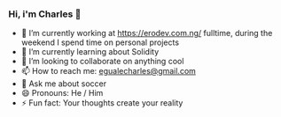 ### Hi, i'm Charles 👋

- 🔭 I’m currently working at https://erodev.com.ng/ fulltime, during the weekend I spend time on personal projects
- 🌱 I’m currently learning about Solidity
- 👯 I’m looking to collaborate on anything cool
- 📫 How to reach me: egualecharles@gmail.com
- 💬 Ask me about soccer
- 😄 Pronouns: He / Him
- ⚡ Fun fact: Your thoughts create your reality
<!--
**Charles1403/Charles1403** is a ✨ _special_ ✨ repository because its `README.md` (this file) appears on your GitHub profile.

Here are some ideas to get you started:

- 🔭 I’m currently working on ...
- 🌱 I’m currently learning ...
- 👯 I’m looking to collaborate on ...
- 🤔 I’m looking for help with ...
- 💬 Ask me about ...
- 📫 How to reach me: ...
- 😄 Pronouns: ...
- ⚡ Fun fact: ...
-->
